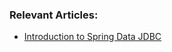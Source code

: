 ### Relevant Articles:

- [Introduction to Spring Data JDBC](https://www.surya.com/spring-data-jdbc-intro)
